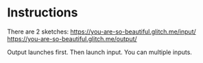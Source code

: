 Instructions
=========================

There are 2 sketches:
https://you-are-so-beautiful.glitch.me/input/
https://you-are-so-beautiful.glitch.me/output/


Output launches first.
Then launch input.
You can multiple inputs.




